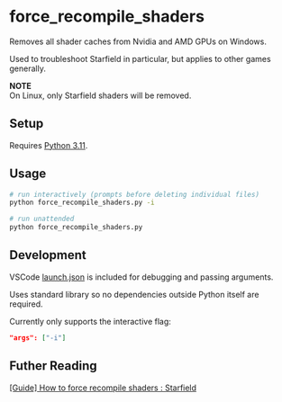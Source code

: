 # force_recompile_shaders

Removes all shader caches from Nvidia and AMD GPUs on Windows.

Used to troubleshoot Starfield in particular, but applies to other games generally.

**NOTE**  
On Linux, only Starfield shaders will be removed.

## Setup
Requires [Python 3.11](https://www.python.org/downloads/).

## Usage
```bash
# run interactively (prompts before deleting individual files)
python force_recompile_shaders.py -i

# run unattended
python force_recompile_shaders.py
```

## Development
VSCode [launch.json](.vscode/launch.json) is included for debugging and passing arguments.

Uses standard library so no dependencies outside Python itself are required.

Currently only supports the interactive flag:
```json
"args": ["-i"]
```


## Futher Reading
[[Guide] How to force recompile shaders : Starfield](https://www.reddit.com/r/Starfield/comments/16703yo/guide_how_to_force_recompile_shaders/)
